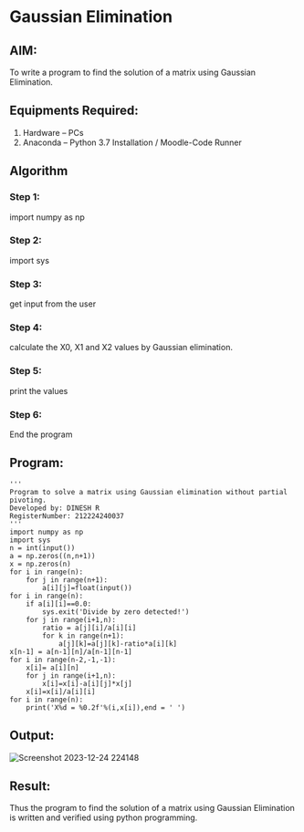 # Gaussian Elimination

## AIM:
To write a program to find the solution of a matrix using Gaussian Elimination.

## Equipments Required:
1. Hardware – PCs
2. Anaconda – Python 3.7 Installation / Moodle-Code Runner

## Algorithm
### Step 1:
import numpy as np
### Step 2:
import sys
### Step 3:
get input from the user
### Step 4:
calculate the X0, X1 and X2 values by Gaussian elimination.
### Step 5:
print the values
### Step 6:
End the program
## Program:
```
'''
Program to solve a matrix using Gaussian elimination without partial pivoting.
Developed by: DINESH R
RegisterNumber: 212224240037
'''
import numpy as np
import sys
n = int(input())
a = np.zeros((n,n+1))
x = np.zeros(n)
for i in range(n):
    for j in range(n+1):
        a[i][j]=float(input())
for i in range(n):
    if a[i][i]==0.0:
        sys.exit('Divide by zero detected!')
    for j in range(i+1,n):
        ratio = a[j][i]/a[i][i]
        for k in range(n+1):
            a[j][k]=a[j][k]-ratio*a[i][k]
x[n-1] = a[n-1][n]/a[n-1][n-1]
for i in range(n-2,-1,-1):
    x[i]= a[i][n]
    for j in range(i+1,n):
        x[i]=x[i]-a[i][j]*x[j]
    x[i]=x[i]/a[i][i]
for i in range(n):
    print('X%d = %0.2f'%(i,x[i]),end = ' ')
```
## Output:
![Screenshot 2023-12-24 224148](https://github.com/gauthamkrishna7/Gaussian/assets/141175025/65410204-497e-430e-a0ed-9313c5e551d8)
## Result:
Thus the program to find the solution of a matrix using Gaussian Elimination is written and verified using python programming.

